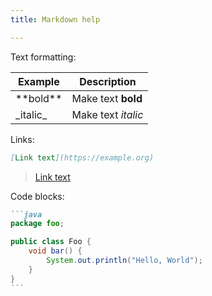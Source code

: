 ```yaml
---
title: Markdown help

---
```

Text formatting:

Example | Description
-------|-------
\*\*bold\*\* | Make text **bold**
\_italic\_ | Make text _italic_

Links:

```markdown
[Link text](https://example.org)
```

> [Link text](https://example.org)	

Code blocks:

~~~markdown
```java
package foo;

public class Foo {
    void bar() {
        System.out.println("Hello, World");
    }
}
```
~~~